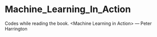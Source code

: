 # **Machine_Learning_In_Action**

Codes while reading the book. \<Machine Learning in Action> — Peter Harrington